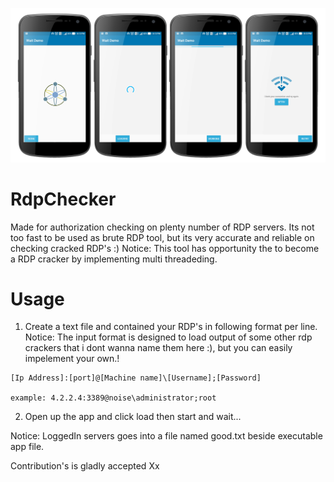 ![alt tag](https://raw.githubusercontent.com/n0ise9914/wait/master/screenshot/states.png)
# RdpChecker
Made for authorization checking on plenty number of RDP servers.
Its not too fast to be used as brute RDP tool, but its very accurate and reliable on checking cracked RDP's :)
Notice: This tool has opportunity the to become a RDP cracker by implementing multi threadeding.

# Usage
1. Create a text file and contained your RDP's in following format per line.
Notice: The input format is designed to load output of some other rdp crackers that i dont wanna name them here :), but you can easily impelement your own.!
```
[Ip Address]:[port]@[Machine name]\[Username];[Password]

example: 4.2.2.4:3389@noise\administrator;root
```
2. Open up the app and click load then start and wait...

Notice: LoggedIn servers goes into a file named good.txt beside executable app file.

Contribution's is gladly accepted Xx
